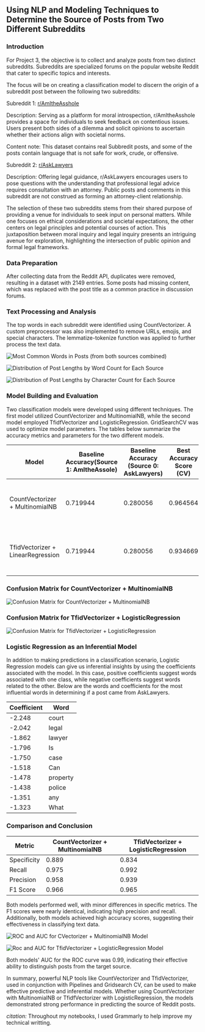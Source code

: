 ## Using NLP and Modeling Techniques to Determine the Source of Posts from Two Different Subreddits

### Introduction

For Project 3, the objective is to collect and analyze posts from two distinct subreddits. Subreddits are specialized forums on the popular website Reddit that cater to specific topics and interests.

The focus will be on creating a classification model to discern the origin of a subreddit post between the following two subreddits:

Subreddit 1: [r/AmItheAsshole]('https://www.reddit.com/r/AmItheAsshole/')

Description: Serving as a platform for moral introspection, r/AmItheAsshole provides a space for individuals to seek feedback on contentious issues. Users present both sides of a dilemma and solicit opinions to ascertain whether their actions align with societal norms.

Content note: This dataset contains real Subbredit posts, and some of the posts contain language that is not safe for work, crude, or offensive.

Subreddit 2: [r/AskLawyers]('https://www.reddit.com/r/AskLawyers/')

Description: Offering legal guidance, r/AskLawyers encourages users to pose questions with the understanding that professional legal advice requires consultation with an attorney. Public posts and comments in this subreddit are not construed as forming an attorney-client relationship.


The selection of these two subreddits stems from their shared purpose of providing a venue for individuals to seek input on personal matters. While one focuses on ethical considerations and societal expectations, the other centers on legal principles and potential courses of action. This juxtaposition between moral inquiry and legal inquiry presents an intriguing avenue for exploration, highlighting the intersection of public opinion and formal legal frameworks.


### Data Preparation

After collecting data from the Reddit API, duplicates were removed, resulting in a dataset with 2149 entries. Some posts had missing content, which was replaced with the post title as a common practice in discussion forums.

### Text Processing and Analysis

The top words in each subreddit were identified using CountVectorizer. A custom preprocessor was also implemented to remove URLs, emojis, and special characters. The lemmatize-tokenize function was applied to further process the text data.

![Most Common Words in Posts (from both sources combined)](https://git.generalassemb.ly/martafuentes/project-3/blob/master/Images/bar_most_common_all.png?raw=true)

![Distribution of Post Lengths by Word Count for Each Source](https://git.generalassemb.ly/martafuentes/project-3/blob/master/Images/bar_post_len_by_word_al_aita.png?raw=true)

![Distribution of Post Lengths by Character Count for Each Source](https://git.generalassemb.ly/martafuentes/project-3/blob/master/Images/bar_post_len_by_char_al_aita.png?raw=true)


### Model Building and Evaluation

Two classification models were developed using different techniques. The first model utilized CountVectorizer and MultinomialNB, while the second model employed TfidfVectorizer and LogisticRegression. GridSearchCV was used to optimize model parameters. The tables below summarize the accuracy metrics and parameters for the two different models.



| Model                              | Baseline Accuracy(Source 1: AmItheAssole) | Baseline Accuracy (Source 0: AskLawyers) | Best Accuracy Score (CV) | Best Accuracy Score (Training) | Best Accuracy Score (Testing) | Best Parameters Found                             |
|------------------------------------|------------------------------------|------------------------------------|--------------------------|--------------------------------|-------------------------------|--------------------------------------------------|
| CountVectorizer + MultinomialNB    | 0.719944                           | 0.280056                           | 0.964564                 | 0.979847                       | 0.950704                      | max_df': 0.95, 'max_features': 5000, 'min_df': 4, 'ngram_range': (1, 1) |
| TfidVectorizer + LinearRegression | 0.719944                           | 0.280056                           | 0.934669                 | 0.964559                       | 0.947887                      | 'max_df': 0.95, 'max_features': 2000, 'min_df': 4, 'ngram_range': (1, 1) |


### Confusion Matrix for CountVectorizer + MultinomialNB
![Confusion Matrix for CountVectorizer + MultinomialNB](https://git.generalassemb.ly/martafuentes/project-3/blob/master/Images/conf_matrix_cvec_mnnb.png?raw=true)


### Confusion Matrix for TfidVectorizer + LogisticRegression
![Confusion Matrix for TfidVectorizer + LogisticRegression](https://git.generalassemb.ly/martafuentes/project-3/blob/master/Images/conf_matrix_tvec_lr.png?raw=true)

### Logistic Regression as an Inferential Model

In addition to making predictions in a classification scenario, Logistic Regression models can give us inferential insights by using the coefficients associated with the model. In this case, positive coefficients suggest words associated with one class, while negative coefficients suggest words related to the other. Below are the words and coefficients for the most influential words in determining if a post came from AskLawyers.

| Coefficient | Word     |
|-------------|----------|
| -2.248      | court    |
| -2.042      | legal    |
| -1.862      | lawyer   |
| -1.796      | Is       |
| -1.750      | case     |
| -1.518      | Can      |
| -1.478      | property |
| -1.438      | police   |
| -1.351      | any      |
| -1.323      | What     |





### Comparison and Conclusion

| Metric          | CountVectorizer + MultinomialNB | TfidVectorizer + LogisticRegression |
|-----------------|---------------------------------|-------------------------------------|
| Specificity     | 0.889                           | 0.834                               |
| Recall          | 0.975                           | 0.992                               |
| Precision       | 0.958                           | 0.939                               |
| F1 Score        | 0.966                           | 0.965                               |

Both models performed well, with minor differences in specific metrics. The F1 scores were nearly identical, indicating high precision and recall. Additionally, both models achieved high accuracy scores, suggesting their effectiveness in classifying text data.


![ROC and AUC for CVectorizer + MultinomialNB Model](https://git.generalassemb.ly/martafuentes/project-3/blob/master/Images/roc_auc_cvec_lr.png?raw=true)


![Roc and AUC for TfidVectorizer + LogisticRegression Model](https://git.generalassemb.ly/martafuentes/project-3/blob/master/Images/roc_auc_tvec_lr.png?raw=true)

Both models' AUC for the ROC curve was 0.99, indicating their effective ability to distinguish posts from the target source.

In summary, powerful NLP tools like CountVectorizer and TfidVectorizer, used in conjunction with Pipelines and Gridsearch CV, can be used to make effective predictive and inferential models. Whether using CountVectorizer with MultinomialNB or TfidfVectorizer with LogisticRegression, the models demonstrated strong performance in predicting the source of Reddit posts.

*citation:* Throughout my notebooks, I used Grammarly to help improve my technical writting.